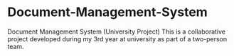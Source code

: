 # Document-Management-System
Document Management System (University Project) This is a collaborative project developed during my 3rd year at university as part of a two-person team.
